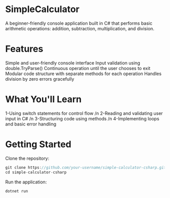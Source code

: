 # SimpleCalculator
A beginner-friendly console application built in C# that performs basic arithmetic operations: addition, subtraction, multiplication, and division.

# Features
Simple and user-friendly console interface
Input validation using double.TryParse()
Continuous operation until the user chooses to exit
Modular code structure with separate methods for each operation
Handles division by zero errors gracefully

# What You'll Learn
1-Using switch statements for control flow /n
2-Reading and validating user input in C# /n
3-Structuring code using methods /n
4-Implementing loops and basic error handling

# Getting Started
Clone the repository:
```csharp
git clone https://github.com/your-username/simple-calculator-csharp.git
cd simple-calculator-csharp
```
Run the application:
```csharp
dotnet run
